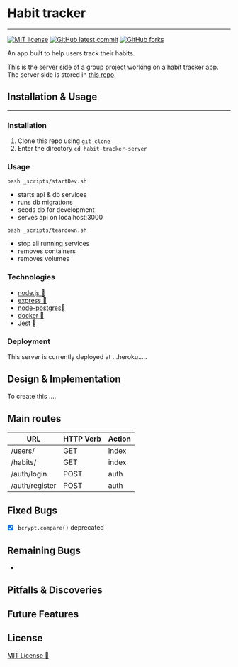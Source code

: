 # Habit tracker

---

<!-- badges -->
[![MIT license](https://img.shields.io/badge/License-MIT-green.svg)](https://opensource.org/licenses/mit-license.php)
[![GitHub latest commit](https://img.shields.io/github/last-commit/Dafe-akaka/habit-tracker-server.svg)](https://GitHub.com/Dafe-akaka/habit-tracker-client/commit/)
[![GitHub forks](https://img.shields.io/github/forks/Dafe-akaka/habit-tracker-server.svg)](https://GitHub.com/Dafe-akaka/habit-tracker-client)

An app built to help users track their habits.

This is the server side of a group project working on a habit tracker app.
The server side is stored in [this repo](https://github.com/Dafe-akaka/habit-tracker-client).

## Installation & Usage
---

### Installation

1. Clone this repo using `git clone`
2. Enter the directory `cd habit-tracker-server`
   
### Usage

`bash _scripts/startDev.sh`
- starts api & db services
- runs db migrations
- seeds db for development
- serves api on localhost:3000

<!-- **bash _scripts/startTest.sh**
- starts api & db services
- runs db migrations
- attaches to api container and triggers full test run
- no ports mapped to local host -->

`bash _scripts/teardown.sh`
- stop all running services
- removes containers
- removes volumes

### Technologies

* [node.js 🔗](https://nodejs.org/) 
* [express 🔗](https://expressjs.com/)
* [node-postgres🔗](https://node-postgres.com/)
* [docker 🔗](https://docker.com/)
* [Jest 🔗](https://jestjs.io/)

### Deployment

This server is currently deployed at ...heroku.....


## Design & Implementation

To create this ....

## Main routes


| **URL** | **HTTP Verb** |  **Action**| 
|------------|-------------|------------|
| /users/          | GET       | index  | 
| /habits/         | GET       | index  | 
| /auth/login      | POST      | auth   | 
| /auth/register   | POST      | auth   |  


## Fixed Bugs

- [x] `bcrypt.compare()` deprecated

## Remaining Bugs

- 

## Pitfalls & Discoveries



## Future Features



## License

[MIT License 🔗](https://opensource.org/licenses/mit-license.php)
